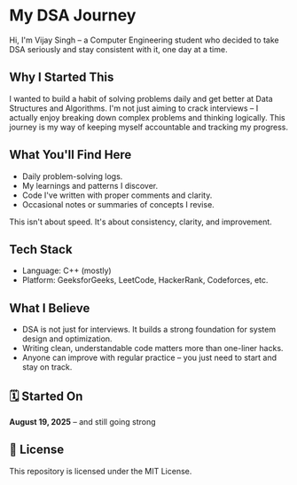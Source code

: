 #  My DSA Journey

Hi, I'm Vijay Singh – a Computer Engineering student who decided to take DSA seriously and stay consistent with it, one day at a time.

##  Why I Started This

I wanted to build a habit of solving problems daily and get better at Data Structures and Algorithms. I'm not just aiming to crack interviews – I actually enjoy breaking down complex problems and thinking logically. This journey is my way of keeping myself accountable and tracking my progress.

## What You'll Find Here

- Daily problem-solving logs.
- My learnings and patterns I discover.
- Code I've written with proper comments and clarity.
- Occasional notes or summaries of concepts I revise.

This isn't about speed. It's about consistency, clarity, and improvement.

##  Tech Stack

- Language: C++ (mostly)
- Platform: GeeksforGeeks, LeetCode, HackerRank, Codeforces, etc.

##  What I Believe

- DSA is not just for interviews. It builds a strong foundation for system design and optimization.
- Writing clean, understandable code matters more than one-liner hacks.
- Anyone can improve with regular practice – you just need to start and stay on track.

## 🗓️ Started On

**August 19, 2025** – and still going strong 

## 📜 License

This repository is licensed under the MIT License.
